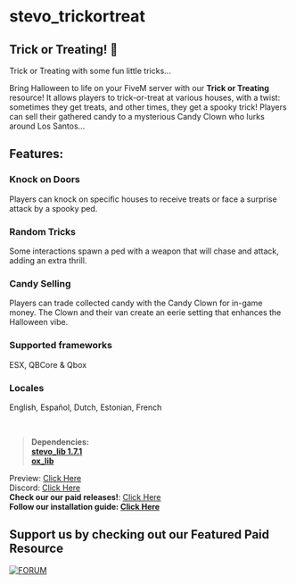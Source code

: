 # stevo_trickortreat
## Trick or Treating! :ghost:
Trick or Treating with some fun little tricks...

Bring Halloween to life on your FiveM server with our **Trick or Treating** resource! It allows players to trick-or-treat at various houses, with a twist: sometimes they get treats, and other times, they get a spooky trick! Players can sell their gathered candy to a mysterious Candy Clown who lurks around Los Santos...

## Features:

### Knock on Doors
 Players can knock on specific houses to receive treats or face a surprise attack by a spooky ped.
<br>
### Random Tricks
Some interactions spawn a ped with a weapon that will chase and attack, adding an extra thrill.
<br>
### Candy Selling
Players can trade collected candy with the Candy Clown for in-game money. The Clown and their van create an eerie setting that enhances the Halloween vibe.
<br>
### Supported frameworks
ESX, QBCore & Qbox
<br>
### Locales
English, Español, Dutch, Estonian, French

﻿
> **Dependencies:**
> <br>
> **[stevo_lib 1.7.1](https://github.com/stevoscriptsteam/stevo_lib/releases/tag/1.7.1)**
> <br>
> **[ox_lib](https://github.com/overextended/ox_lib/releases/tag/v3.24.0)**

Preview: [Click Here](https://youtu.be/9hnDtqCPb1w)
<br>
Discord: [Click Here](https://discord.gg/stevoscripts)
<br>
**Check our our paid releases!**: [Click Here](https://store.stevoscripts.com/)
<br>
**Follow our installation guide: [Click Here](https://docs.stevoscripts.com/free-scripts/stevo_trickortreating)**

## Support us by checking out our Featured Paid Resource 
[![FORUM](https://github.com/user-attachments/assets/64ea1a30-f5f3-40bb-9ba0-7e309ff67d90)](https://store.stevoscripts.com/package/6448032)
